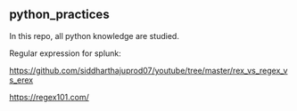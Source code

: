 ## python_practices

In this repo, all python knowledge are studied.

Regular expression for splunk: 

https://github.com/siddharthajuprod07/youtube/tree/master/rex_vs_regex_vs_erex

https://regex101.com/